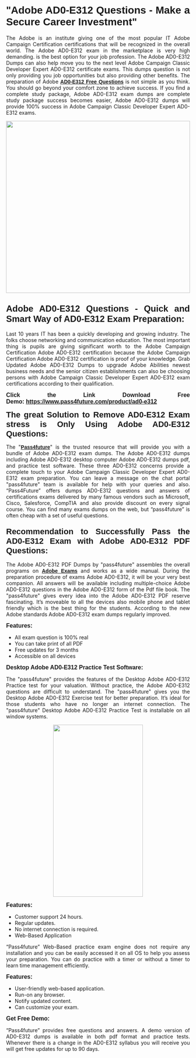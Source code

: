 
<h1 style="text-align: justify;"><span style="font-family:Tahoma,Geneva,sans-serif;"><strong>"Adobe AD0-E312 Questions - Make a Secure Career Investment"</strong></span></h1>

<p style="text-align: justify;">The Adobe is an institute giving one of the most popular IT Adobe Campaign Certification certifications that will be recognized in the overall world. The Adobe AD0-E312 exam in the marketplace is very high demanding. is the best option for your job profession. The Adobe AD0-E312 Dumps can also help move you to the next level Adobe Campaign Classic Developer Expert AD0-E312 certificate exams. This dumps question is not only providing you job opportunities but also providing other benefits. The preparation of Adobe <span style="font-family:Tahoma,Geneva,sans-serif;"><strong><a href="https://www.pass4future.com/questions/adobe/ad0-e312">AD0-E312 Free Questions</a></strong></span> is not simple as you think. You should go beyond your comfort zone to achieve success. If you find a complete study package, Adobe AD0-E312 exam dumps are complete study package success becomes easier, Adobe AD0-E312 dumps will provide 100% success in Adobe Campaign Classic Developer Expert AD0-E312 exams.</p>

<p style="text-align: justify;"><a href="https://www.pass4future.com/product/ad0-e312"><img alt="" src="https://lh3.googleusercontent.com/pw/AM-JKLVhEO4I138wJzOepD3laGU-R1M7eT-OTYdow6pCESip26lSeaxxzS9BVWUKuzj1e3L_MoxCfVgBEvV8ODwl1LGzlZbt6HJm3NXXplPwnYiBfuYM_eQCcVVRMaAwHdsl3AhHOZS-up7mzwmd4i4EpEGq=w1112-h625-no?authuser=0" style="width: 100%; height: 470px;" /></a></p>

<h2 style="text-align: justify;"><span style="font-size:24px;"><strong><span style="font-family:Tahoma,Geneva,sans-serif;">Adobe AD0-E312 Questions - Quick and Smart Way of AD0-E312 Exam Preparation:</span></strong></span></h2>

<p style="text-align: justify;">Last 10 years IT has been a quickly developing and growing industry. The folks choose networking and communication education. The most important thing is pupils are giving significant worth to the Adobe Campaign Certification Adobe AD0-E312 certification because the Adobe Campaign Certification Adobe AD0-E312 certification is proof of your knowledge. Grab Updated Adobe AD0-E312 Dumps to upgrade Adobe Abilities newest business needs and the senior citizen establishments can also be choosing persons with Adobe Campaign Classic Developer Expert AD0-E312 exam certifications according to their qualification.</p>

<p style="text-align: justify;"><strong><span style="font-family:Lucida Sans Unicode,Lucida Grande,sans-serif;"><span style="font-size:16px;">Click the Link Download Free Demo: <a href="https://www.pass4future.com/product/ad0-e312">https://www.pass4future.com/product/ad0-e312</a></span></span></strong></p>

<p style="text-align: justify;"><strong><span style="font-size:22px;"><span style="font-family:Tahoma,Geneva,sans-serif;">The great Solution to Remove AD0-E312 Exam stress is Only Using Adobe AD0-E312 Questions:</span></span></strong></p>

<p style="text-align: justify;">The "<span style="font-family:Lucida Sans Unicode,Lucida Grande,sans-serif;"><a href="https://www.pass4future.com/"><strong>Pass4future</strong></a></span>" is the trusted resource that will provide you with a bundle of Adobe AD0-E312 exam dumps. The Adobe AD0-E312 dumps including Adobe AD0-E312 desktop computer Adobe AD0-E312 dumps pdf, and practice test software. These three AD0-E312 concerns provide a complete touch to your Adobe Campaign Classic Developer Expert AD0-E312 exam preparation. You can leave a message on the chat portal "pass4future" team is available for help with your queries and also. “Pass4Future” offers dumps AD0-E312 questions and answers of certifications exams delivered by many famous vendors such as Microsoft, Cisco, Salesforce, CompTIA and also provide discount on every signal course. You can find many exams dumps on the web, but “pass4future” is often cheap with a set of useful questions.</p>

<h3 style="text-align: justify;"><span style="font-size:22px;"><strong><span style="font-family:Tahoma,Geneva,sans-serif;">Recommendation to Successfully Pass the AD0-E312 Exam with Adobe AD0-E312 PDF Questions:</span></strong></span></h3>

<p style="text-align: justify;">The Adobe AD0-E312 PDF Dumps by "pass4future" assembles the overall programs on <span style="font-family:Lucida Sans Unicode,Lucida Grande,sans-serif;"><strong><a href="https://www.pass4future.com/adobe">Adobe Exams</a></strong></span> and works as a wide manual. During the preparation procedure of exams Adobe AD0-E312, it will be your very best companion. All answers will be available including multiple-choice Adobe AD0-E312 questions in the Adobe AD0-E312 form of the Pdf file book. The "pass4future" gives every idea into the Adobe AD0-E312 PDF reserve fascinating. It’s moveable to all the devices also mobile phone and tablet friendly which is the best thing for the students. According to the new Adobe standards Adobe AD0-E312 exam dumps regularly improved.</p>

<p style="text-align: justify;"><span style="font-family:Lucida Sans Unicode,Lucida Grande,sans-serif;"><span style="font-size:16px;"><strong>Features:</strong></span></span></p>

<ul>
	<li style="text-align: justify;">All exam question is 100% real</li>
	<li style="text-align: justify;">You can take print of all PDF</li>
	<li style="text-align: justify;">Free updates for 3 months </li>
	<li style="text-align: justify;">Accessible on all devices</li>
</ul>

<p style="text-align: justify;"><span style="font-family:Tahoma,Geneva,sans-serif;"><span style="font-size:16px;"><strong>Desktop Adobe AD0-E312 Practice Test Software:</strong></span></span></p>

<p style="text-align: justify;">The "pass4future" provides the features of the Desktop Adobe AD0-E312 Practice test for your valuation. Without practice, the Adobe AD0-E312 questions are difficult to understand. The "pass4future" gives you the Desktop Adobe AD0-E312 Exercise test for better preparation. It’s ideal for those students who have no longer an internet connection. The "pass4future" Desktop Adobe AD0-E312 Practice Test is installable on all window systems.</p>

<p style="text-align: center;"><a href="https://www.pass4future.com/product/ad0-e312"><img alt="" src="https://lh3.googleusercontent.com/pw/AM-JKLV3yUm3jiqqIo1xIsj1VJ_UeysYexQY-pRYO0rIFl3vg11QZioN-gzffpw2AfKqFynWuvoXOreWrWS0swpr4xmOSWfwII2jvatteuqrfxiWGFBSHPiZUCoi33jqeymK5dmu-0enyX6tayRCAMHw05jv=s625-no?authuser=0" style="width: 70%; height: 470px;" /></a></p>

<p style="text-align: justify;"><span style="font-size:16px;"><span style="font-family:Lucida Sans Unicode,Lucida Grande,sans-serif;"><strong>Features:</strong></span></span></p>

<ul>
	<li style="text-align: justify;">Customer support 24 hours. </li>
	<li style="text-align: justify;">Regular updates. </li>
	<li style="text-align: justify;">No internet connection is required.</li>
	<li style="text-align: justify;">Web-Based Application</li>
</ul>

<p style="text-align: justify;">“Pass4future” Web-Based practice exam engine does not require any installation and you can be easily accessed it on all OS to help you assess your preparation. You can do practice with a timer or without a timer to learn time management efficiently.</p>

<p style="text-align: justify;"><strong><span style="font-size:16px;"><span style="font-family:Lucida Sans Unicode,Lucida Grande,sans-serif;">Features:</span></span></strong></p>

<ul>
	<li style="text-align: justify;">User-friendly web-based application.</li>
	<li style="text-align: justify;">Run-on any browser. </li>
	<li style="text-align: justify;">Notify updated content.</li>
	<li style="text-align: justify;">Can customize your exam.</li>
</ul>

<p style="text-align: justify;"><span style="font-size:16px;"><span style="font-family:Lucida Sans Unicode,Lucida Grande,sans-serif;"><strong>Get Free Demo:</strong></span></span></p>

<p style="text-align: justify;">“Pass4future” provides free questions and answers. A demo version of AD0-E312 dumps is available in both pdf format and practice tests. Whenever there is a change in the AD0-E312 syllabus you will receive you will get free updates for up to 90 days. </p>
